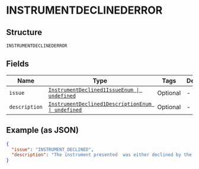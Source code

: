 
# INSTRUMENTDECLINEDERROR

## Structure

`INSTRUMENTDECLINEDERROR`

## Fields

| Name | Type | Tags | Description |
|  --- | --- | --- | --- |
| `issue` | [`InstrumentDeclined1IssueEnum \| undefined`](../../doc/models/instrument-declined-1-issue-enum.md) | Optional | - |
| `description` | [`InstrumentDeclined1DescriptionEnum \| undefined`](../../doc/models/instrument-declined-1-description-enum.md) | Optional | - |

## Example (as JSON)

```json
{
  "issue": "INSTRUMENT_DECLINED",
  "description": "The instrument presented  was either declined by the processor or bank, or it can't be used for this payment."
}
```

